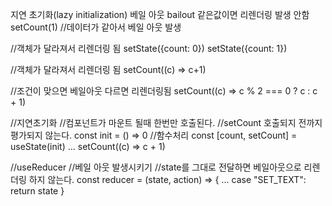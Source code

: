 지연 초기화(lazy initialization)
베일 아웃 bailout 같은값이면 리렌더링 발생 안함
setCount(1) //데이터가 같아서 베일 아웃 발생

//객체가 달라져서 리렌더링 됨
setState({count: 0})
setState({count: 1})

//객체가 달라져서 리렌더링 됨
setCount((c) => c+1)

//조건이 맞으면 베일아웃 다르면 리렌더링됨
setCount((c) => c % 2 === 0 ? c : c + 1)

//지연초기화
//컴포넌트가 마운트 될때 한번만 호출된다.
//setCount 호출되지 전까지 평가되지 않는다.
const init = () => 0 //함수처리
const [count, setCount] = useState(init)
...
setCount((c) => c + 1)

//useReducer
//베일 아웃 발생시키기
//state를 그대로 전달하면 베일아웃으로 리렌더링 하지 않는다.
const reducer = (state, action) => {
  ...
  case "SET_TEXT":
    return state
}


